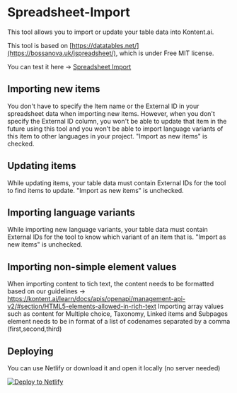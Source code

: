 # Spreadsheet-Import

This tool allows you to import or update your table data into Kontent.ai.

This tool is based on [https://datatables.net/](https://bossanova.uk/jspreadsheet/), which is under Free MIT license.

You can test it here -> [Spreadsheet Import](https://kontentapp.azurewebsites.net/apps/spreadsheet_import/)

## Importing new items

You don't have to specify the Item name or the External ID in your spreadsheet data when importing new items. However, when you don't specify the External ID column, you won't be able to update that item in the future using this tool and you won't be able to import language variants of this item to other languages in your project. "Import as new items" is checked.

## Updating items

While updating items, your table data must contain External IDs for the tool to find items to update. "Import as new items" is unchecked.

## Importing language variants

While importing new language variants, your table data must contain External IDs for the tool to know which variant of an item that is. "Import as new items" is unchecked.

## Importing non-simple element values

When importing content to tich text, the content needs to be formatted based on our guidelines -> https://kontent.ai/learn/docs/apis/openapi/management-api-v2/#section/HTML5-elements-allowed-in-rich-text
Importing array values such as content for Multiple choice, Taxonomy, Linked items and Subpages element needs to be in format of a list of codenames separated by a comma (first,second,third)

## Deploying

You can use Netlify or download it and open it locally (no server needed)

[![Deploy to Netlify](https://www.netlify.com/img/deploy/button.svg)](https://app.netlify.com/start/deploy?repository=https://github.com/hzik/Spreadsheet-Import/)
